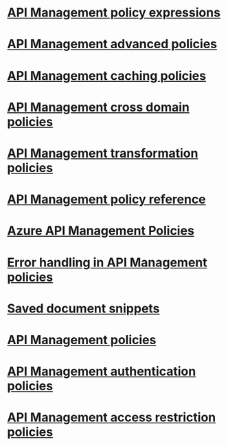# [API Management policy expressions](APIManagementPolicyRef/API-Management-policy-expressions.md)
# [API Management advanced policies](APIManagementPolicyRef/API-Management-advanced-policies.md)
# [API Management caching policies](APIManagementPolicyRef/API-Management-caching-policies.md)
# [API Management cross domain policies](APIManagementPolicyRef/API-Management-cross-domain-policies.md)
# [API Management transformation policies](APIManagementPolicyRef/API-Management-transformation-policies.md)
# [API Management policy reference](APIManagementPolicyRef/API-Management-policy-reference.md)
# [Azure API Management Policies](APIManagementPolicyRef/Azure-API-Management-Policies.md)
# [Error handling in API Management policies](APIManagementPolicyRef/Error-handling-in-API-Management-policies.md)
# [Saved document snippets](APIManagementPolicyRef/Saved-document-snippets.md)
# [API Management policies](APIManagementPolicyRef/API-Management-policies.md)
# [API Management authentication policies](APIManagementPolicyRef/API-Management-authentication-policies.md)
# [API Management access restriction policies](APIManagementPolicyRef/API-Management-access-restriction-policies.md)
